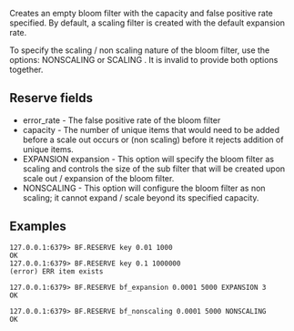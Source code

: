 Creates an empty bloom filter with the capacity and false positive rate specified. By default, a scaling filter is created with the default expansion rate.

To specify the scaling / non scaling nature of the bloom filter, use the options: NONSCALING or SCALING <expansion rate>. It is invalid to provide both options together.

## Reserve fields

* error_rate - The false positive rate of the bloom filter
* capacity -  The number of unique items that would need to be added before a scale out occurs or (non scaling) before it rejects addition of unique items. 
* EXPANSION expansion - This option will specify the bloom filter as scaling and controls the size of the sub filter that will be created upon scale out / expansion of the bloom filter.
* NONSCALING - This option will configure the bloom filter as non scaling; it cannot expand / scale beyond its specified capacity.

## Examples

```
127.0.0.1:6379> BF.RESERVE key 0.01 1000
OK
127.0.0.1:6379> BF.RESERVE key 0.1 1000000
(error) ERR item exists
```
```
127.0.0.1:6379> BF.RESERVE bf_expansion 0.0001 5000 EXPANSION 3
OK
```
```
127.0.0.1:6379> BF.RESERVE bf_nonscaling 0.0001 5000 NONSCALING
OK
```
